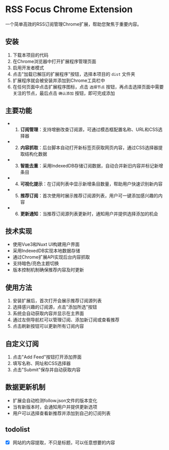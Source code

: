 # RSS Focus Chrome Extension

一个简单高效的RSS订阅管理Chrome扩展，帮助您聚焦于重要内容。

## 安装
1. 下载本项目的代码
2. 在Chrome浏览器中打开扩展程序管理页面
3. 启用开发者模式
4. 点击"加载已解压的扩展程序"按钮，选择本项目的 `dist` 文件夹
5. 扩展程序就会被安装并添加到Chrome工具栏中
6. 在任何页面中点击扩展程序图标，点击 `选择节点` 按钮，再点击选择页面中需要关注的节点，最后点击 `确认添加` 按钮，即可完成添加

## 主要功能

- 1. **订阅管理**：支持增删改查订阅源，可通过模态框配置名称、URL和CSS选择器
- 2. **内容抓取**：后台脚本自动打开新标签页获取网页内容，通过CSS选择器提取结构化数据
- 3. **智能去重**：采用IndexedDB存储订阅数据，自动合并新旧内容并标记新增条目
- 4. **可视化提示**：在订阅列表中显示新增条目数量，帮助用户快速识别新内容
- 5. **推荐订阅**：首次使用时展示推荐订阅源列表，用户可一键添加感兴趣的内容
- 6. **更新通知**：当推荐订阅源列表更新时，通知用户并提供选择添加的机会

## 技术实现

- 使用Vue3和Nuxt UI构建用户界面
- 采用IndexedDB实现本地数据存储
- 通过Chrome扩展API实现后台内容抓取
- 支持暗色/亮色主题切换
- 版本控制机制确保推荐内容及时更新

## 使用方法

1. 安装扩展后，首次打开会展示推荐订阅源列表
2. 选择感兴趣的订阅源，点击"添加所选"按钮
3. 系统会自动获取内容并显示在主界面
4. 通过左侧导航栏可以管理订阅、添加新订阅或查看推荐
5. 点击刷新按钮可以更新所有订阅内容

## 自定义订阅

1. 点击"Add Feed"按钮打开添加界面
2. 填写名称、网址和CSS选择器
3. 点击"Submit"保存并自动获取内容

## 数据更新机制

- 扩展会自动检测follow.json文件的版本变化
- 当有新版本时，会通知用户并提供更新选项
- 用户可以选择查看新推荐并添加到自己的订阅列表

## todolist
- [x] 网站的内容提取，不只是标题，可以任意想要的内容
